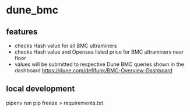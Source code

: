 # dune_bmc
## features
- checks Hash value for all BMC ultraminers
- checks Hash value and Opensea listed price for BMC ultraminers near floor
- values will be submitted to respective Dune BMC queries shown in the dashboard https://dune.com/defifunk/BMC-Overview-Dashboard

## local development
pipenv run pip freeze > requirements.txt
